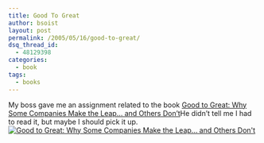 ```yaml
---
title: Good To Great
author: bsoist
layout: post
permalink: /2005/05/16/good-to-great/
dsq_thread_id:
  - 48129398
categories:
  - book
tags:
  - books
---
```

My boss gave me an assignment related to the book [Good to Great: Why Some Companies Make the Leap&#8230; and Others Don&#8217;t][1]He didn&#8217;t tell me I had to read it, but maybe I should pick it up.[![Good to Great: Why Some Companies Make the Leap... and Others Don't][2]][1]

 [1]: http://www.amazon.com/exec/obidos/redirect?tag=weifyoasme-20%26link_code=xm2%26camp=2025%26creative=165953%26path=http://www.amazon.com/gp/redirect.html%253fASIN=0066620996%2526location=/o/ASIN/0066620996%25253FSubscriptionId=0EMV44A9A5YT1RVDGZ82

 [2]: http://images.amazon.com/images/P/0066620996.01._SCTHUMBZZZ_.jpg
